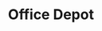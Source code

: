 ---
title: "Office Depot"
url: /saint-petersburg/office-depot-34th-street-north/
shop: Schreibwaren
---